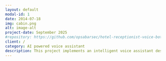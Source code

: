 ```yaml
---
layout: default
modal-id: 1
date: 2014-07-18
img: cabin.png
alt: image-alt
project-date: September 2025
#repository: https://github.com/opsabarsec/hotel-receptionist-voice-bot
client: /
category: AI powered voice assistant
description: This project implements an intelligent voice assistant designed specifically for hotel reception services. The bot leverages OpenAI's Realtime API to provide seamless, multilingual customer interactions, handling common hotel inquiries, bookings, and guest services with natural voice conversations.
---
```

```
